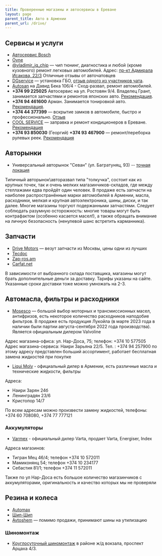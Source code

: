 ```yaml
---
title: Проверенные магазины и автосервисы в Ереване
layout: page
parent_title: Авто в Армении
parent_url: /drive/
---
```


## Сервисы и услуги

- [Автосервис Bosch](https://yandex.ru/maps/org/avtoservis_bosh/140208137362/)
- [Ovne](https://ovne.am/ru/content/2/)
- [@vladimir_iq_chip](https://t.me/vladimir_iq_chip) — чип тюнинг, диагностика и любой (кроме кузовного) ремонт легковых автомобилей. Адрес: [пр-кт Адмирала Исакова, 22/3](https://yandex.ru/maps/10262/yerevan/house/YE0YcgFkT0YOQFpqfX10eXRlZw==/) Отличные отзывы от авточатовцев
- [DGservice](https://autogaz.am/) — установка ГБО, [отзыв одного из участников чата](https://t.me/am_autoclub/1937).
- [Autosan](http://www.autosan.am)  на Давид Бека 106/4 - Сход-развал, ремонт автомобилей.
- **+374 99 225025** Автосервис на ул. Ростовян 9/4. Владелец Грант, занимается запчастями и ремонтов японских авто. [Рекомендация](https://t.me/am_autoclub/16495).
- **+374 94 461600** Арман. Занимается тонировкой авто. [Рекомендация](https://t.me/am_autoclub/16188).
- **+374 44 377399** — вскрытие замков в автомобиле, быстро и профессионально. [Отзыв](https://t.me/am_autoclub/21150)
- [COOL SERVICE](http://www.list.am/item/17643118) — заправка и ремонт кондиционеров в Ереване. [Рекомендация](https://t.me/am_autoclub/3814)
- **+374 93 850030** (Георгий) **+374 93 467900** — ремонт/переборка рулевых реек. [Рекомендация](https://t.me/am_autoclub/18105)

## Авторынки

- Универсальный авторынок "Севан" (ул. Багратуняц, 93) -- [точная локация](https://yandex.ru/maps/-/CCUSF2ei3C)

Типичный авторынок\авторазвал типа "толкучка", состоит как из крупных точек, так и очень мелких магазинчиков-складов, где между стеллажами едва пройдёт один человек. В продаже есть запчасти на наиболее распространённые марки автомобилей в Армении, масла, расходники, мелкая и крупная автоэлектроника, шины, диски, и так далее. Многие магазины торгуют подержанными запчастями. Следует соблюдать разумную осторожность: многие товары могут быть контрафактом (особенно касается масел!), а также обращать внимание на личную безопасность (ненулевой шанс встретить карманника).

## Запчасти

- [Drive Motors](https://shop.drivemotors.am/) — везут запчасти из Москвы, цены одни из лучших
- [Tecdoc](https://tecdoc.am/)
- [Zap-ros.am](https://zap-ros.am/)
- [Carfat.net](https://carfat.net/)

В зависимости от выбранного склада поставщика, магазины могут брать дополнительные деньги за доставку. Тарифы указаны
на сайте. Указанные сроки доставки тоже можно умножать на 2-3.

## Автомасла, фильтры и расходники

- [Mosesco](https://mosesco.am/) — большой выбор моторных и трансмиссионных масел, антифризов, есть некоторое количество расходников наподобие фильтров. В продаже есть продукция Лукойла (в марте 2023 года в наличии были партии августа-сентября 2022 года производства). Является официальным дилером Valvoline

Адрес магазина-офиса: ул. Нар-Доса, 75; телефон: +374 10 577505
Адрес магазина-сервиса: Наири Зарьяна 22/5. Тел. : +374 94 257900 по этому адресу представлен больший ассортимент, работает бесплатная замена жидкостей при покупке

- [Liqui Moly](https://www.liquimoly.am/) - официальный дилер в Армении, есть различные масла и технические жидкости, фильтры

Адреса:
- Наири Зарян 24б
- Ленинградян 23/6
- Кристопор 14/7

По всем адресам можно произвести замену жидкостей, телефоны: +374 60 708080, +374 77 777121

### Аккумуляторы

- [Varmex](https://varmex.am/) - официальный дилер Varta, продает Varta, Energiser, Index

Адреса магазинов:
- Тигран Мец 46/4; телефон +374 10 572011
- Мамиконянц 54; телефон +374 10 234177
- Себастия 81/1; телефон +374 11 572011

Также по ул Нар-Доса есть большое количество магазинчиков с аккумуляторами, оригинальность и качество которых мы не проверяли

## Резина и колеса

- [Automax](https://automax.am/ru/)
- [Шип-Шип](https://erevan.ship-ship.ru/)
- [Avtoshem](https://avtoshem.am/) — помимо продажи, принимают шины на утилизацию

### Шиномонтаж

- [Круглосуточный шиномонтаж](https://yandex.ru/maps/org/lav_aniv/22647042088/) в районе ж/д вокзала, проспект Арцаха 4/3.
